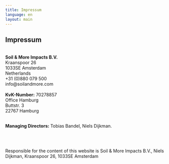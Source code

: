 ```yaml
---
title: Impressum
language: en
layout: main
---
```

<div class="container">
<h2 class="intro">Impressum</h2>
<br>
<strong>Soil & More Impacts B.V.</strong>
<br>
Kraanspoor 26
<br>
1033SE Amsterdam
<br>
Netherlands
<br>
+31 (0)880 079 500
<br>
info@soilandmore.com
<br>
<br>
<strong>KvK-Number:</strong> 70278857

 
<br>
Office Hamburg
<br>
Buttstr. 3
<br>
22767 Hamburg
<br>
<br>

 
<strong>Managing Directors:</strong>
Tobias Bandel, Niels Dijkman.

<br>
<br>
<p>Responsible for the content of this website is Soil & More Impacts B.V., Niels Dijkman, Kraanspoor 26, 1033SE Amsterdam</p>

 

</div>